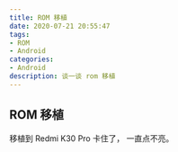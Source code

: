 ```yaml
---
title: ROM 移植
date: 2020-07-21 20:55:47
tags: 
- ROM 
- Android 
categories: 
- Android
description: 谈一谈 rom 移植
---
```


## ROM 移植

移植到 Redmi K30 Pro 卡住了， 一直点不亮。

